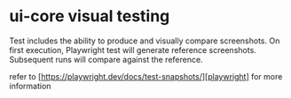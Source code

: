 # ui-core visual testing 
Test includes the ability to produce and visually compare screenshots.
On first execution, Playwright test will generate reference screenshots. Subsequent runs will compare against the reference.

refer to [https://playwright.dev/docs/test-snapshots/][playwright] for more information

[playwright]: https://playwright.dev/docs/test-snapshots/

